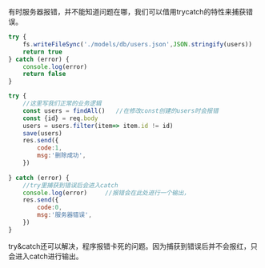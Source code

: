 有时服务器报错，并不能知道问题在哪，我们可以借用trycatch的特性来捕获错误。

```js
try {
    fs.writeFileSync('./models/db/users.json',JSON.stringify(users))
    return true
} catch (error) {
    console.log(error)
    return false
}

try {
    //这里写我们正常的业务逻辑
    const users = findAll()   //在修改const创建的users时会报错
    const {id} = req.body
    users = users.filter(item=> item.id != id)
    save(users)
    res.send({
        code:1,
        msg:'删除成功',
    })
    
} catch (error) {
    //try里捕获到错误后会进入catch
    console.log(error)     //报错会在此处进行一个输出，
    res.send({
        code:0,
        msg:'服务器错误',
    })
}
```

try&catch还可以解决，程序报错卡死的问题。因为捕获到错误后并不会报红，只会进入catch进行输出。


